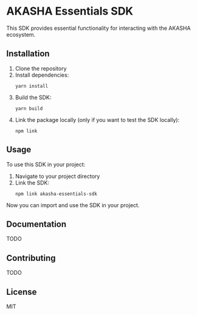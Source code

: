 # AKASHA Essentials SDK

This SDK provides essential functionality for interacting with the AKASHA ecosystem.

## Installation

1. Clone the repository
2. Install dependencies:
   ```
   yarn install
   ```
3. Build the SDK:
   ```
   yarn build
   ```
4. Link the package locally (only if you want to test the SDK locally):
   ```
   npm link
   ```

## Usage

To use this SDK in your project:

1. Navigate to your project directory
2. Link the SDK:
   ```
   npm link akasha-essentials-sdk
   ```

Now you can import and use the SDK in your project.

## Documentation

TODO

## Contributing

TODO

## License

MIT

